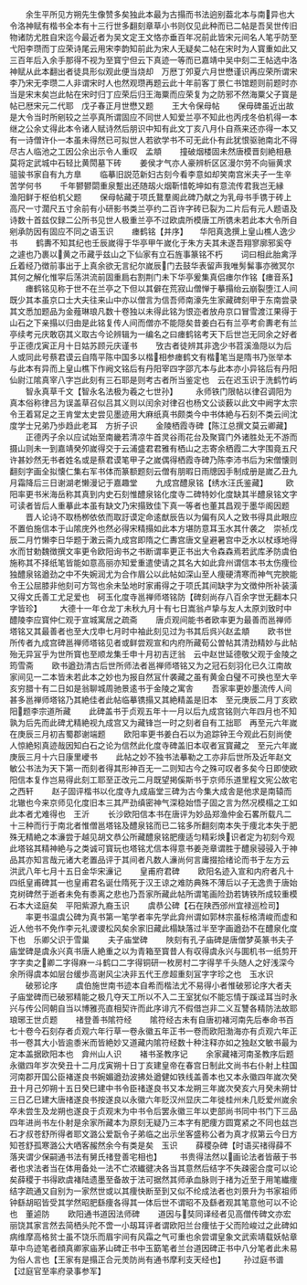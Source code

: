 <!-- { "loadSidebar": true } -->
　　余生平所见方朔先生像赞多矣独此本最为古搨而书法逈别葢北本与南异也大令洛神赋有楷书全本有十三行世多翻刻章草小书则仅见此种而已二帖是吾吴世传旧物诸防尤胜自宋迄今最近者为吴文定王文恪亦垂百年况前此皆宋元间名人笔乎防至弋阳李瓒而丁应荣诗尾云用宋李韵知前此为宋人无疑矣二帖在宋时为人寳重如此又三百年后入余手那得不视为至寳宁但云下真迹一等而已嘉靖中吴中刻二王帖选中洛神赋从此本翻出者徒具形似观此便当烧却　万厯丁夘夏六月世懋谨识再应荣所谓宋李乃宋无李瓒二人非谓宋时人也然观瓒再题云此十年前客丁景仁书馆题则前题时亦当是宋末矣岂此帖在宋时归丁应荣后归王海粟而应荣复为之防邪不然海粟父子寳是帖已厯宋元二代耶　戊子春正月世懋又题
　　王大令保母帖
　　保毋碑虽近出故是大令当时所剜较之兰亭真所谓固应不同世人知爱兰亭不知此也丙戌冬伯机得一本继之公余丈得此本令诸人赋诗然后朋识中知有此文丁亥八月仆自燕来还亦得一本又有一诗僧许仆一本虽未得然已可拟世人若欲学书不可无此仆有此犹恨驱驰南北不得尽古人临池之工因公余出示令人重叹　孟頫
　　撞破烟楼固未然唐模晋刻絶相悬莫将定武城中石轻比黄閍墓下砖
　　姜侯才气亦人豪辨析区区漫尔劳不向骊黄求驵骏书家自有九方臯
　　临摹旧説范新妇古刻今看李意如却笑南宫米夫子一生辛苦学何书
　　千年鬰鬰閟重泉蹔出还随刼火烟靳惜乾坤如有意流传君我岂无縁　渔阳鲜于枢伯机父题
　　保母帖藏于项氏鵞羣阁此碑乃献之为乳母书手镌于砖上高尺一寸濶尺五寸余前有小研影书类兰亭约二百许字砖已裂为二片后有元人题语及诗数十首兹仅録二公所书见世人极重兰亭不过欧虞所模唐工所镌未若此本大令所自剜承防因有固应不同之语玉识
　　瘗鹤铭【并序】　　华阳真逸撰上皇山樵人逸少书
　　鹤夀不知其纪也壬辰嵗得于华亭甲午嵗化于朱方夫其未遂吾翔寥廓邪奚夺之遽也乃裹以黄之币藏乎兹山之下仙家有立石旌事篆铭不朽
　　词曰相此胎禽浮丘着经乃徴前事出于上真余欲无言纪尔嵗辰门去鼓华表留声我唯髣髴事亦微冥尔其何之解化惟寜后荡洪流前固重扃右割荆门未下华亭爰集真侣瘗尔作铭【瘗音系】
　　瘗鹤铭见称于世不在兰亭之下但以其僻在荒寂山僧惮于摹搨绐云崩裂堕江人间既少其本虽京口士大夫往来山中亦以僧言为信吾师南濠先生家藏碑刻甲于东南尝录其文悉加题品为金薤琳琅凡数十卷独以未得此铭为恨迩者放舟京口冒雪渡江果得于山石之下亲搨以归由是此铭复传人间而僧亦不能隠矣昔姜白石有兰亭考俞夀老有兰亭续考元庆敢窃其义取古今论辨辑为一编名之曰瘗鹤铭考天下后世岂无同余之好者乎正德戊寅正月十日姑苏顾元庆谨书
　　攷古者徒辨其非逸少书苕溪渔隠以为后人或同此号蔡君谟云自隋平陈中国多以楷相参瘗鹤文有楷笔当是隋书乃张举本与此本有异而上皇山樵下作阙文铭后有丹阳宰四字邵亢本与此本亦小异铭后有丹阳仙尉江隂真宰八字岂此刻有三石耶是则考古者所当鉴定也　云在迟玉识于洗鹤竹屿
　　智永真草千文【智永名法极为羲之七世孙】
　　永师铁门限帖以律召调阳为真本俗称律吕为误盖草召似吕其义则以闰余对律召也杨文公谈薮以此文中阙字太宗令王着冩足之王肯堂太史尝见墨迹用大麻纸真书颇类今中书体絶与石刻不类云间沈度学士兄弟乃歩趋此老耳　方折子识
　　金陵栖霞寺碑【陈江总撰文莫云卿藏】
　　正德丙子余以应试始至南畿若清凉牛首灵谷雨花台及聚寳门外诸胜处无不游而摄山则未一到嘉靖癸夘嵗得交于云浦盛君君雅有栖山之志寄余栖霞二大字围竟五尺许甚妙然无书者姓名或是蔡君谟笔甲子之嵗偶得栖霞寺碑乃陈李沛书后为宋僧懐则翻刻字画全拟懐仁集右军书体而篆额题刻云僧有朋暇日雨牕因手制成册是嵗乙丑九月霜降后三日谢湖老懒漫记于嘉趣堂
　　九成宫醴泉铭【绣水汪氏鉴藏】
　　欧阳率更书米海岳称其真到内史石刻惟醴泉铭化度寺二碑特妙化度缺其半醴泉铭文字可读者皆后人重摹此本虽有缺文乃宋搨致佳下真一等者也董其昌观于墨华阁因题
　　晋人论诗不取杨栁依依而取訏谟定命逺猷辰告以为偏有风人之致书得具此眼应不置伯施信本于山隂庑外也然必得宋精搨如此本方堪防意耳玉水其什袭之　崇祯戊辰二月竹懒李日华题于潄云斋九成宫即隋之仁夀宫唐文皇避暑宫中乏水以杖琢地得水而甘勅魏徴撰文率更令欧阳询书之书断谓率更正书出大令森森焉若武库矛防虞伯施称其不择纸笔皆能如意高丽亦知爱重遣使请之其名大如此弇州谓信本书太伤痩俭独醴泉铭遒劲之中不失婉润尤为合作眉公以此帖如深山至人痩硬清寒而神气完腴能令王公屈膝非他刻可方驾也余未坠地时家甫得之于项氏其间缺字为文徴仲所补装潢又得文氏善工尤足爱也　砢玉化度寺邕禅师塔铭防【碑刻尚存八百余字世无翻本只字皆珍】
　　大德十一年仓龙丁未秋九月十有七日嵩翁卢挚与友人太原刘致时中醴陵李应寳仲仁观于宣城寓居之疏斋
　　唐贞观间能书者欧率更为最善而邕禅师塔铭又其最善者也至大戊申七月时中袖此刻见过为书其后呉兴赵孟頫
　　欧书世所传者九成宫碑邕禅师塔铭见者或鲜尝观宣和内府所藏荀公曽帖其清劲精妙与此帖殆无异冝乎为世所寳也至顺龙集壬申十月初吉迂翁　云中赵世延德敬父观于金陵之筠雪斋
　　欧书遒劲清古后世所师法者邕禅师塔铭又为之冠石刻羽化已久江南故家间见一二本皆未若此本之妙也为报自然冝什袭藏之虽有黄金白璧不可换也至大辛亥穷腊十有二日如是翁聊城周驰景逺书于金陵之寓舎
　　吾家率更妙墨流传人间甚多邕禅师塔铭乃其絶佳者此帖临摹镌搨又其絶精盖是旧本　至元庚辰二月丁亥欧阳题李宗道所藏
　　此碑盖书于贞观五年十一月以后九成宫铭则六年四月也不知孰为后先而此碑尤精絶视九成宫又为藏锋岂一时之刻者自有工拙耶　再至元六年嵗在庚辰三月初吉蜀郡谢端题
　　欧阳率更书姜白石以为追踪钟王今观此石刻尚使人惊絶矧真迹哉因知白石之论为信然此化度寺碑盖旧本収者冝寳藏之　至元六年嵗庚辰三月十六日康里巙书
　　此帖之妙不独书法摹勒之工亦非后世所及近年赵文敏公书法为天下第一而刻者得其形神百无一二则知古今之殊可叹者多矣今日即使欧阳信本复作岂易得此刻工耶至正改元二月既望掲傒斯书于京师乐道里程文宪公故宅之西轩
　　赵子固评楷书以化度寺九成庙堂三碑为古今集大成舎是他求是南辕而北辙也今来京师见化度旧本三其严劲缜密神气深稳始悟子固之言为然况模榻之工如此本者尤难得也　王沂
　　长沙欧阳信本书在唐评为妙品郑渔仲金石畧所载凡二十三种而行于南北者惟僧邕塔铭及醴泉铭而已二铭多所翻刻南本失于痩北本失于肥殊无精絶之本濓尝于越见胡文恭公所藏醴泉铭肥痩适匀精彩焕识者定为初刻今观此塔铭其精神絶与之类诚可寳玩也塔铭尤信本得意书姜尧章谓胜于醴泉骎骎入于神品其亦知言哉元诸大老置品评于其间者凡数人濓尚何言庸掇拾绪论而书于左方云　洪武八年七月十五日金华宋濓记
　　皇甫府君碑
　　欧阳名迹入宣和内府者凡十四纸皇甫碑其一也皇甫君名诞仕隋死于汉王谅之难防典殊不薄后以子无逸贵于唐始克树碑然于逝者未免有黍离之悲也乃吾家所藏此帖所谓笔画险劲若铸铁所成较重模石本大迳庭矣　平阳紫源九裔玉识
　　虞恭公碑【石在陕西邠州宜禄巡检司】
　　率更书温虞公碑为真书第一笔学者率先学此弇州谓如郭林宗虽标格清峻而虚和近人他书不免作李元礼谡谡松风矣余家旧藏此榻缺落过半至字画遒劲不在醴泉化度下也　乐卿父识于雪巢
　　夫子庙堂碑
　　陜刻有孔子庙碑是唐僧梦英篆书夫子庙堂碑是虞永兴真书唐人絶重之以为青箱至寳昔人有収得虞永兴与圎机书一纸剪开字字卖之卿二字得麻一斗鹤口二字得铜研一枚房村二字得芋千头随人之好浅深今余所得虞本如层台缓歩高谢风尘决非五代王彦超重刻冝字字珍之也　玉水识
　　破邪论序
　　虞伯施世南书迹本自希而楷法尤不易得小者惟破邪论序大者夫子庙堂碑而已破邪精能之极几夺天工所以不入二王室犹似不能忘情于蹊迳耳当时永兴与传公同朝自当以博雅亮直相契许而此序诽亢不假借岂非二义互讐各精防法故耶　琅琊王世贞题
　　禇登善书隂符经
　　隂符经古未有自唐初褚河南先后奉命书百七十卷今石刻存者贞观六年行草一卷永徽五年正书一卷而欧阳渤海亦有贞观六年正书一卷其大小皆逾黍米而皆絶妙又道藏内隂符经数十种注释亦如之独赵文敏书最为定本盖据欧阳本也　弇州山人识
　　褚书圣教序记
　　余家藏褚河南圣教序后题永徽四年岁次癸丑十二月戊寅朔十日丁亥建皇帝在春宫日制此文尚书右仆射上柱国河南郡开国公臣褚遂良书婉媚遒劲波拂处遒健如铁线盖善本也又本永徽四年嵗次癸丑十月己夘朔十五日癸巳建中书令臣禇遂良书又本龙朔三年嵗次癸亥六月癸未朔廿三日乙巳建大唐禇遂良书按遂良以永徽六年贬汉州显庆二年徙桂州未几贬爱州嵗余卒未尝生及龙朔也遂良于贞观末为中书令后罢永徽三年以吏部尚书同中书门下三品四年进尚书左仆射是余家所藏本为原刻无疑乃三本字有肥痩方圆寛紧之不同也兹岂石才叔苍舒所得者耶文潞公爱翫令子弟临之出示坐客盛称公者为真才叔第云今日方知苍舒孤寒潞公大哂客赧然余今有类是矣　玉识
　　薛稷杂碑【时语买禇得薛不落夹谓少保嗣通书法有舅氏禇登善宅相也】
　　书贵得法然以画论法者皆蔽于书者也求法者当在体用备处一法不亡浓纎徤决各当其意然后结字不失疎密合度可以论矣薛稷于书得欧虞褚陆遗墨至备故于法可据然其师承血脉则于禇为近至于用笔纎痩结字疏通又自别为一家然世或以其痩快断至到又似不纶成法者也刘景升为书家祖师钟繇胡昭皆受其学然昭肥繇痩各得其一体后世不谓昭不及繇者观其笔意他可以不论也　董逌防
　　欧阳通书道因法师碑
　　道因与奘同译经者见高僧传碑文亦宏丽饶其家言然去简栖头陀不啻一小刼耳评者谓欧阳兰台痩怯于父而险峻过之此碑如病维摩高格贫士虽不饶乐而眉宇间有风霜之气可重也余尝谓皇象文武索靖载妖帖章草中鸟迹笔者顔真卿家庙茅山碑正书中玉筯笔者兰台道因碑正书中八分笔者此未易为俗人言也【王家有是搨正合元羙防尚有通书摩利支天经也】
　　孙过庭书谱【过庭官至率府录事参军】
